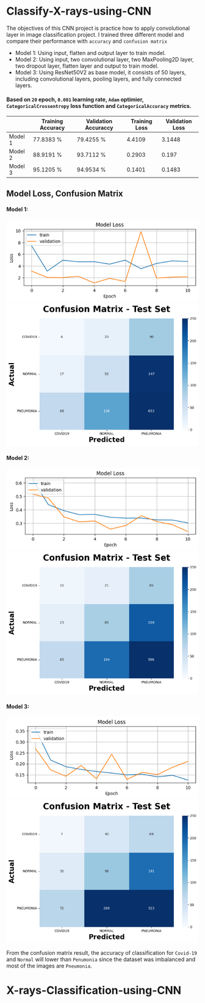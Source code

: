 # Classify-X-rays-using-CNN

The objectives of this CNN project is practice how to apply convolutional layer in image classification project. I trained three different model and compare their performance with `accuracy` and `confusion matrix` </br>
* Model 1: Using input, flatten and output layer to train model.
* Model 2: Using input, two convolutional layer, two MaxPooling2D layer, two dropout layer, flatten layer and output to train model.
* Model 3: Using ResNet50V2 as base model, it consists of 50 layers, including convolutional layers, pooling layers, and fully connected layers.

#### Based on `20` epoch, `0.001` learning rate, `Adam` optimier, `CategoricalCrossentropy` loss function and `CategoricalAccuracy` metrics.

|         | Training Accuracy | Validation Accuraccy |  Training Loss  |  Validation Loss  |
|---------|-------------------|----------------------|-----------------|-------------------|
| Model 1 |      77.8383 %    |     79.4255 %        |      4.4109     |     3.1448        |
| Model 2 |      88.9191 %    |     93.7112 %        |      0.2903     |     0.197         |
| Model 3 |      95.1205 %    |     94.9534 %        |      0.1401     |     0.1483        |

## Model Loss, Confusion Matrix

#### Model 1:
![](/images/model_1_loss.png) </br>
![](\images\model_1.png) </br>

#### Model 2:
![](\images\model_2_loss.png) </br>
![](\images\model_2.png) </br>

#### Model 3:
![](\images\model_3_loss.png) </br>
![](\images\model_3.png) </br>

From the confusion matrix result, the accuracy of classification for `Covid-19` and `Normal` will lower than `Penumonia` since the dataset was imbalanced and most of the images are `Pneumonia`. 







# X-rays-Classification-using-CNN
